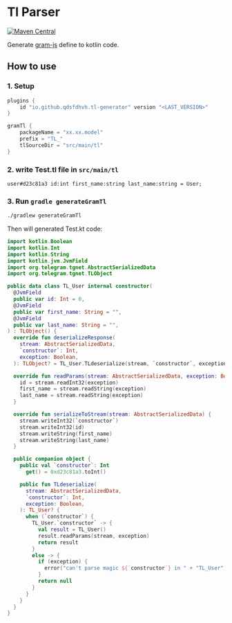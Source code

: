 # Tl Parser

[![Maven Central](https://maven-badges.herokuapp.com/maven-central/io.github.qdsfdhvh/tl-parser/badge.svg)](https://maven-badges.herokuapp.com/maven-central/io.github.qdsfdhvh/tl-parser)

Generate [gram-js](https://github.com/gram-js/gramjs) define to kotlin code.

## How to use

### 1. Setup 

```gradle
plugins {
    id "io.github.qdsfdhvh.tl-generator" version "<LAST_VERSION>"
}
```

```kotlin
gramTl {
    packageName = "xx.xx.model"
    prefix = "TL_"
    tlSourceDir = "src/main/tl"
}
```

### 2. write Test.tl file in `src/main/tl`

```tl
user#d23c81a3 id:int first_name:string last_name:string = User;
```

### 3. Run `gradle generateGramTl`

```sh
./gradlew generateGramTl
```

Then will generated Test.kt code:

```kotlin
import kotlin.Boolean
import kotlin.Int
import kotlin.String
import kotlin.jvm.JvmField
import org.telegram.tgnet.AbstractSerializedData
import org.telegram.tgnet.TLObject

public data class TL_User internal constructor(
  @JvmField
  public var id: Int = 0,
  @JvmField
  public var first_name: String = "",
  @JvmField
  public var last_name: String = "",
) : TLObject() {
  override fun deserializeResponse(
    stream: AbstractSerializedData,
    `constructor`: Int,
    exception: Boolean,
  ): TLObject? = TL_User.TLdeserialize(stream, `constructor`, exception)

  override fun readParams(stream: AbstractSerializedData, exception: Boolean) {
    id = stream.readInt32(exception)
    first_name = stream.readString(exception)
    last_name = stream.readString(exception)
  }

  override fun serializeToStream(stream: AbstractSerializedData) {
    stream.writeInt32(`constructor`)
    stream.writeInt32(id)
    stream.writeString(first_name)
    stream.writeString(last_name)
  }

  public companion object {
    public val `constructor`: Int
      get() = 0xd23c81a3.toInt()

    public fun TLdeserialize(
      stream: AbstractSerializedData,
      `constructor`: Int,
      exception: Boolean,
    ): TL_User? {
      when (`constructor`) {
        TL_User.`constructor` -> {
          val result = TL_User()
          result.readParams(stream, exception)
          return result
        }
        else -> {
          if (exception) {
            error("can't parse magic ${`constructor`} in " + "TL_User")
          }
          return null
        }
      }
    }
  }
}
```
